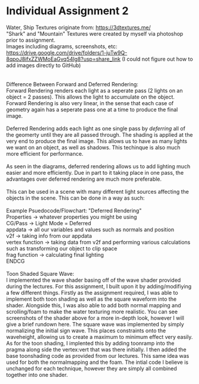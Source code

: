 # Individual Assignment 2

Water, Ship Textures originate from: https://3dtextures.me/ <br>
"Shark" and "Mountain" Textures were created by myself via photoshop prior to assignment. <br>
Images including diagrams, screenshots, etc: https://drive.google.com/drive/folders/1-juTw9Q-8qpoJ8ifxZZWMoEaGvq54Ig8?usp=share_link (I could not figure out how to add images directly to GitHub) <br>
<br>
<br>
Difference Between Forward and Deferred Rendering: <br>
Forward Rendering renders each light as a seperate pass (2 lights on an object = 2 passes). This allows the light to accumulate on the object. Forward Rendering is also very linear, in the sense that each case of geometry again has a seperate pass one at a time to produce the final image. <br>
<br>
Deferred Rendering adds each light as one single pass by _deferring_ all of the geomerty until they are all passed through. The shading is applied at the very end to produce the final image. This allows us to have as many lights we want on an object, as well as shadows. This techinque is also much more efficient for performance. <br>
<br>
As seen in the diagrams, deferred rendering allows us to add lighting much easier and more efficiently. Due in part to it taking place in one pass, the advantages over deferred rendering are much more preferable. <br>
<br>
This can be used in a scene with many different light sources affecting the objects in the scene. This can be done in a way as such: <br>
<br>
Example Psuedocode/Flowchart: "Deferred Rendering" <br>
Properties -> whatever properties you might be using <br>
CG/Pass -> Light Mode = Deferred <br>
appdata -> all our variables and values such as normals and position <br>
v2f -> taking info from our appdata <br>
vertex function -> taking data from v2f and performing various calculations such as transforming our object to clip space <br>
frag function -> calculating final lighting <br>
ENDCG <br>
<br>
Toon Shaded Square Wave: <br>
I implemented the wave shader basing off of the wave shader provided during the lectures. For this assignment, I built upon it by adding/modifiying a few different things. Firstly as the assignment required, I was able to implement both toon shading as well as the square waveform into the shader. Alongside this, I was also able to add both normal mapping and scrolling/foam to make the water texturing more realistic. You can see screenshots of the shader above for a more in-depth look, however I will give a brief rundown here. The square wave was implemented by simply normalizing the initial sign wave. This places constraints onto the waveheight, allowing us to create a maximum to minimum effect very easily. As for the toon shading, I implented this by adding toonramp into the pragma along side the vertex:vert that was there initially. I then added the base toonshading code as provided from our lectures. This same idea was used for both the normalmapping and the foam. The intial code I believe is unchanged for each technique, however they are simply all combined together into one shader.

